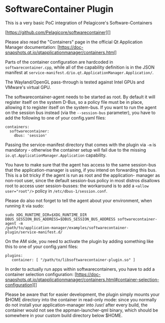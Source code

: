 # SoftwareContainer Plugin

This is a very basic PoC integration of Pelagicore's Software-Containers

[https://github.com/Pelagicore/softwarecontainer][]

Please also read the "Containers" page in the official Qt Application Manager
documentation:
[https://doc-snapshots.qt.io/qtapplicationmanager/containers.html]

Parts of the container configuration are hardcoded in `softwarecontainer.cpp`,
while all of the capability definition is in the JSON manifest at
`service-manifest.d/io.qt.ApplicationManager.Application/`.

The Wayland/OpenGL pass-through is tested against Intel GPUs and VMware's
virtual GPU.

The softwarecontainer-agent needs to be started as root. By default it will
register itself on the system D-Bus, so a policy file must be in place,
allowing it to register itself on the system-bus. If you want to run the
agent on the session bus instead (via the `--session-bus` parameter), you
have to add the following to one of your config.yaml files:
```
containers:
  softwarecontainer:
    dbus: 'session'
```

Passing the service-manifest directory that comes with the plugin via
`-m` is mandatory - otherwise the container setup will fail due to the
missing `io.qt.ApplicationManager.Application` capability.

You have to make sure that the agent has access to the same session-bus
that the application-manager is using, if you intend on forwarding this
bus. This is a bit tricky if the agent is run as root and the application-
manager as non-root user, since the default session-bus policy in most
distros disallows root to access user session-busses: the workaround is to
add a `<allow user="root"/>` policy in `/etc/dbus-1/session.conf`.

Please do also not forget to tell the agent about your environment, when
running it via sudo:
```
sudo XDG_RUNTIME_DIR=$XDG_RUNTIME_DIR
DBUS_SESSION_BUS_ADDRESS=$DBUS_SESSION_BUS_ADDRESS softwarecontainer-agent -m
/path/to/application-manager/examples/softwarecontainer-plugin/service-manifest.d/
```

On the AM side, you need to activate the plugin by adding something like
this to one of your config.yaml files:
```
plugins:
   container: [ "/path/to/libsoftwarecontainer-plugin.so" ]
```
In order to actually run apps within softwarecontainers, you have to add a
container selection configuration:
[https://doc-snapshots.qt.io/qtapplicationmanager/containers.html#container-selection-configuration][]


Please be aware that for easier development, the plugin simply mounts your
$HOME directory into the container in read-only mode: since you normally do
not install your application-manager into /usr/ after every build, the
container would not see the appman-launcher-qml binary, which should be
somewhere in your custom build directory below $HOME.
